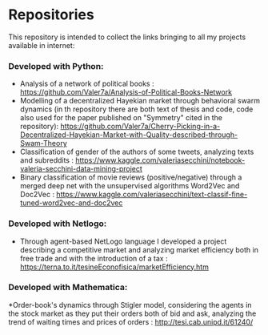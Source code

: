 # Repositories

This repository is intended to collect the links bringing to all my projects available in internet:

### Developed with Python:

* Analysis of a network of political books : https://github.com/Valer7a/Analysis-of-Political-Books-Network
* Modelling of a decentralized Hayekian market through behavioral swarm dynamics (in th repository there are both text of thesis and code, code also used for the paper published on "Symmetry" cited in the repository): https://github.com/Valer7a/Cherry-Picking-in-a-Decentralized-Hayekian-Market-with-Quality-described-through-Swam-Theory
* Classification of gender of the authors of some tweets, analyzing texts and subreddits : https://www.kaggle.com/valeriasecchini/notebook-valeria-secchini-data-mining-project
* Binary classification of movie reviews (positive/negative) through a merged deep net with the unsupervised algorithms Word2Vec and Doc2Vec  : https://www.kaggle.com/valeriasecchini/text-classif-fine-tuned-word2vec-and-doc2vec


### Developed with Netlogo:

* Through agent-based NetLogo language I developed a project describing a competitive market and analyzing market efficiency both in free trade and with the introduction of a tax : https://terna.to.it/tesineEconofisica/marketEfficiency.htm


### Developed with Mathematica:

*Order-book's dynamics through Stigler model, considering the agents in the stock market as they put their orders both of bid and ask, analyzing the trend of waiting times and prices of orders : http://tesi.cab.unipd.it/61240/ 
